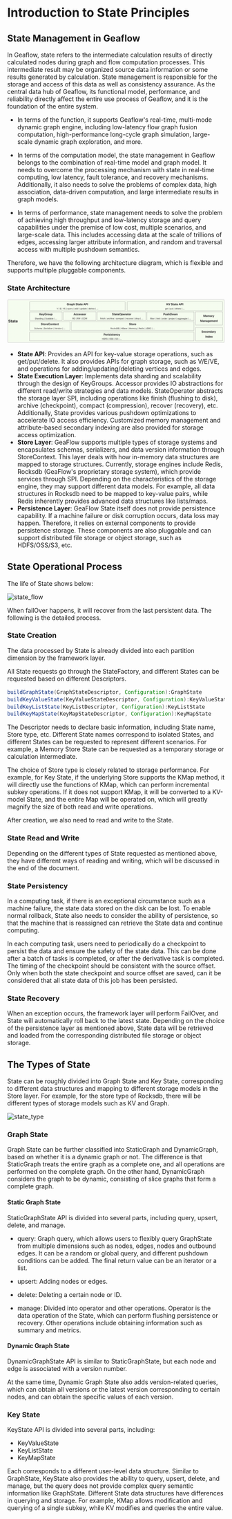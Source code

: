 # Introduction to State Principles

## State Management in Geaflow
In Geaflow, state refers to the intermediate calculation results of directly calculated nodes during graph and flow computation processes. This intermediate result may be organized source data information or some results generated by calculation. State management is responsible for the storage and access of this data as well as consistency assurance. As the central data hub of Geaflow, its functional model, performance, and reliability directly affect the entire use process of Geaflow, and it is the foundation of the entire system.

* In terms of the function, it supports Geaflow's real-time, multi-mode dynamic graph engine, including low-latency flow graph fusion computation, high-performance long-cycle graph simulation, large-scale dynamic graph exploration, and more.

* In terms of the computation model, the state management in Geaflow belongs to the combination of real-time model and graph model. It needs to overcome the processing mechanism with state in real-time computing, low latency, fault tolerance, and recovery mechanisms. Additionally, it also needs to solve the problems of complex data, high association, data-driven computation, and large intermediate results in graph models.

* In terms of performance, state management needs to solve the problem of achieving high throughput and low-latency storage and query capabilities under the premise of low cost, multiple scenarios, and large-scale data. This includes accessing data at the scale of trillions of edges, accessing larger attribute information, and random and traversal access with multiple pushdown semantics.

Therefore, we have the following architecture diagram, which is flexible and supports multiple pluggable components.

### State Architecture

![state_arch](../../../static/img/state_arch_new.png)

* **State API**: Provides an API for key-value storage operations, such as get/put/delete. It also provides APIs for graph storage, such as V/E/VE, and operations for adding/updating/deleting vertices and edges.
* **State Execution Layer**: Implements data sharding and scalability through the design of KeyGroups. Accessor provides IO abstractions for different read/write strategies and data models. StateOperator abstracts the storage layer SPI, including operations like finish (flushing to disk), archive (checkpoint), compact (compression), recover (recovery), etc. Additionally, State provides various pushdown optimizations to accelerate IO access efficiency. Customized memory management and attribute-based secondary indexing are also provided for storage access optimization.
* **Store Layer**: GeaFlow supports multiple types of storage systems and encapsulates schemas, serializers, and 
  data version information through StoreContext. This layer deals with how in-memory data structures are mapped to storage structures. Currently, storage engines include Redis, Rocksdb (GeaFlow's proprietary storage system), which provide services through SPI. Depending on the characteristics of the storage engine, they may support different data models. For example, all data structures in Rocksdb need to be mapped to key-value pairs, while Redis inherently provides advanced data structures like lists/maps.
* **Persistence Layer**: GeaFlow State itself does not provide persistence capability. If a machine failure or disk corruption occurs, data loss may happen. Therefore, it relies on external components to provide persistence storage. These components are also pluggable and can support distributed file storage or object storage, such as HDFS/OSS/S3, etc.

## State Operational Process

The life of State shows below:

![state_flow](../../../static/img/state_flow.png)

When failOver happens, it will recover from the last persistent data. The following is the detailed process.

### State Creation
The data processed by State is already divided into each partition dimension by the framework layer.

All State requests go through the StateFactory, and different States can be requested based on different Descriptors.

```java
buildGraphState(GraphStateDescriptor, Configuration):GraphState
buildKeyValueState(KeyValueStateDescriptor, Configuration):KeyValueState
buildKeyListState(KeyListDescriptor, Configuration):KeyListState
buildKeyMapState(KeyMapStateDescriptor, Configuration):KeyMapState
```

The Descriptor needs to declare basic information, including State name, Store type, etc. Different State names correspond to isolated States, and different States can be requested to represent different scenarios. For example, a Memory Store State can be requested as a temporary storage or calculation intermediate.

The choice of Store type is closely related to storage performance. For example, for Key State, if the underlying Store supports the KMap method, it will directly use the functions of KMap, which can perform incremental subkey operations. If it does not support KMap, it will be converted to a KV-model State, and the entire Map will be operated on, which will greatly magnify the size of both read and write operations.

After creation, we also need to read and write to the State.

### State Read and Write
Depending on the different types of State requested as mentioned above, they have different ways of reading and writing, which will be discussed in the end of the document.

### State Persistency
In a computing task, if there is an exceptional circumstance such as a machine failure, the state data stored on the disk can be lost. To enable normal rollback, State also needs to consider the ability of persistence, so that the machine that is reassigned can retrieve the State data and continue computing.

In each computing task, users need to periodically do a checkpoint to persist the data and ensure the safety of the state data. This can be done after a batch of tasks is completed, or after the derivative task is completed. The timing of the checkpoint should be consistent with the source offset. Only when both the state checkpoint and source offset are saved, can it be considered that all state data of this job has been persisted.

### State Recovery

When an exception occurs, the framework layer will perform FailOver, and State will automatically roll back to the latest state. Depending on the choice of the persistence layer as mentioned above, State data will be retrieved and loaded from the corresponding distributed file storage or object storage.

## The Types of State

State can be roughly divided into Graph State and Key State, corresponding to different data structures and mapping to different storage models in the Store layer. For example, for the store type of Rocksdb, there will be different types of storage models such as KV and Graph.

![state_type](../../../static/img/state_type.png)

### Graph State

Graph State can be further classified into StaticGraph and DynamicGraph, based on whether it is a dynamic graph or not.
The difference is that StaticGraph treats the entire graph as a complete one, and all operations are performed on the complete graph.
On the other hand, DynamicGraph considers the graph to be dynamic, consisting of slice graphs that form a complete graph.

#### Static Graph State

StaticGraphState API is divided into several parts, including query, upsert, delete, and manage.

* query: Graph query, which allows users to flexibly query GraphState from multiple dimensions such as nodes, edges, nodes and outbound edges. It can be a random or global query, and different pushdown conditions can be added. The final return value can be an iterator or a list.

* upsert: Adding nodes or edges.

* delete: Deleting a certain node or ID.

* manage: Divided into operator and other operations. Operator is the data operation of the State, which can perform flushing persistence or recovery. Other operations include obtaining information such as summary and metrics.

#### Dynamic Graph State

DynamicGraphState API is similar to StaticGraphState, but each node and edge is associated with a version number.

At the same time, Dynamic Graph State also adds version-related queries, which can obtain all versions or the latest version corresponding to certain nodes, and can obtain the specific values of each version.

### Key State

KeyState API is divided into several parts, including:

* KeyValueState
* KeyListState
* KeyMapState

Each corresponds to a different user-level data structure. Similar to GraphState, KeyState also provides the ability to query, upsert, delete, and manage, but the query does not provide complex query semantic information like GraphState. Different State data structures have differences in querying and storage. For example, KMap allows modification and querying of a single subkey, while KV modifies and queries the entire value.
